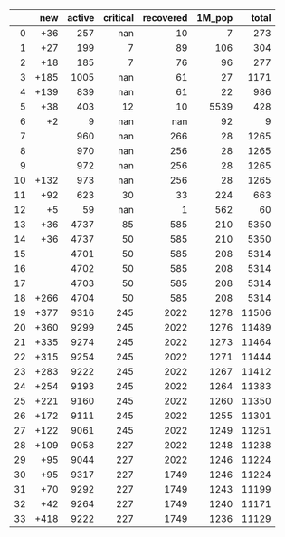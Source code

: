 |    |   new |   active |   critical |   recovered |   1M_pop |   total |
|---:|------:|---------:|-----------:|------------:|---------:|--------:|
|  0 |   +36 |      257 |        nan |          10 |        7 |     273 |
|  1 |   +27 |      199 |          7 |          89 |      106 |     304 |
|  2 |   +18 |      185 |          7 |          76 |       96 |     277 |
|  3 |  +185 |     1005 |        nan |          61 |       27 |    1171 |
|  4 |  +139 |      839 |        nan |          61 |       22 |     986 |
|  5 |   +38 |      403 |         12 |          10 |     5539 |     428 |
|  6 |    +2 |        9 |        nan |         nan |       92 |       9 |
|  7 |       |      960 |        nan |         266 |       28 |    1265 |
|  8 |       |      970 |        nan |         256 |       28 |    1265 |
|  9 |       |      972 |        nan |         256 |       28 |    1265 |
| 10 |  +132 |      973 |        nan |         256 |       28 |    1265 |
| 11 |   +92 |      623 |         30 |          33 |      224 |     663 |
| 12 |    +5 |       59 |        nan |           1 |      562 |      60 |
| 13 |   +36 |     4737 |         85 |         585 |      210 |    5350 |
| 14 |   +36 |     4737 |         50 |         585 |      210 |    5350 |
| 15 |       |     4701 |         50 |         585 |      208 |    5314 |
| 16 |       |     4702 |         50 |         585 |      208 |    5314 |
| 17 |       |     4703 |         50 |         585 |      208 |    5314 |
| 18 |  +266 |     4704 |         50 |         585 |      208 |    5314 |
| 19 |  +377 |     9316 |        245 |        2022 |     1278 |   11506 |
| 20 |  +360 |     9299 |        245 |        2022 |     1276 |   11489 |
| 21 |  +335 |     9274 |        245 |        2022 |     1273 |   11464 |
| 22 |  +315 |     9254 |        245 |        2022 |     1271 |   11444 |
| 23 |  +283 |     9222 |        245 |        2022 |     1267 |   11412 |
| 24 |  +254 |     9193 |        245 |        2022 |     1264 |   11383 |
| 25 |  +221 |     9160 |        245 |        2022 |     1260 |   11350 |
| 26 |  +172 |     9111 |        245 |        2022 |     1255 |   11301 |
| 27 |  +122 |     9061 |        245 |        2022 |     1249 |   11251 |
| 28 |  +109 |     9058 |        227 |        2022 |     1248 |   11238 |
| 29 |   +95 |     9044 |        227 |        2022 |     1246 |   11224 |
| 30 |   +95 |     9317 |        227 |        1749 |     1246 |   11224 |
| 31 |   +70 |     9292 |        227 |        1749 |     1243 |   11199 |
| 32 |   +42 |     9264 |        227 |        1749 |     1240 |   11171 |
| 33 |  +418 |     9222 |        227 |        1749 |     1236 |   11129 |